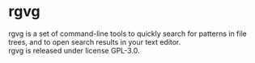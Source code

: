 rgvg
====

rgvg is a set of command-line tools to quickly search for patterns in file trees, and to open search results in your text editor.  
rgvg is released under license GPL-3.0.
